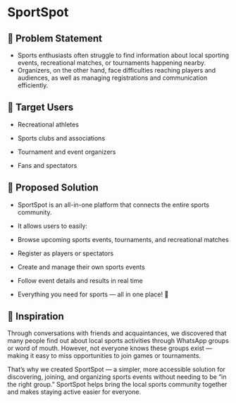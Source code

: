 # SportSpot
## 🏅 Problem Statement

- Sports enthusiasts often struggle to find information about local sporting events, recreational matches, or tournaments happening nearby.
- Organizers, on the other hand, face difficulties reaching players and audiences, as well as managing registrations and communication efficiently.

## 👥 Target Users

- Recreational athletes

- Sports clubs and associations

- Tournament and event organizers

- Fans and spectators

## 🚀 Proposed Solution

- SportSpot is an all-in-one platform that connects the entire sports community.
- It allows users to easily:

- Browse upcoming sports events, tournaments, and recreational matches

- Register as players or spectators

- Create and manage their own sports events

- Follow event details and results in real time

- Everything you need for sports — all in one place! 💪

## 💬 Inspiration

Through conversations with friends and acquaintances, we discovered that many people find out about local sports activities through WhatsApp groups or word of mouth.
However, not everyone knows these groups exist — making it easy to miss opportunities to join games or tournaments.

That’s why we created SportSpot — a simpler, more accessible solution for discovering, joining, and organizing sports events without needing to be “in the right group.”
SportSpot helps bring the local sports community together and makes staying active easier for everyone.

